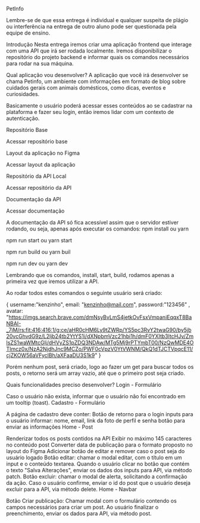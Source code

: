 PetInfo

Lembre-se de que essa entrega é individual e qualquer suspeita de plágio ou interferência na entrega de outro aluno pode ser questionada pela equipe de ensino.

Introdução
Nesta entrega iremos criar uma aplicação frontend que interage com uma API que irá ser rodada localmente. Iremos disponibilizar o repositório do projeto backend e informar quais os comandos necessários para rodar na sua máquina.

Qual aplicação vou desenvolver?
A aplicação que você irá desenvolver se chama Petinfo, um ambiente com informações em formato de blog sobre cuidados gerais com animais domésticos, como dicas, eventos e curiosidades.

Basicamente o usuário poderá acessar esses conteúdos ao se cadastrar na plataforma e fazer seu login, então iremos lidar com um contexto de autenticação.

Repositório Base

Acessar repositório base

Layout da aplicação no Figma

Acessar layout da aplicação

Repositório da API Local

Acessar repositório da API

Documentação da API

Acessar documentação

A documentação da API só fica acessível assim que o servidor estiver rodando, ou seja, apenas após executar os comandos:
npm install ou yarn

npm run start ou yarn start

npm run build ou yarn buil

npm run dev ou yarn dev

Lembrando que os comandos, install, start, build, rodamos apenas a primeira vez que iremos utilizar a API.

Ao rodar todos estes comandos o seguinte usuário será criado:

{
    username:"kenzinho",
    email: "kenzinho@mail.com",
    password:"123456" ,
    avatar: "https://imgs.search.brave.com/dmNsyBvLmS4jetkOvFsxVmpaniEqqxT8BaNBAI-_7jM/rs:fit:416:416:1/g:ce/aHR0cHM6Ly9tZWRp/YS5pc3RvY2twaG90/by5jb20vcGhvdG9z/L2ljb24tb2YtYS1i/dXNpbmVzc21hbi1h/dmF0YXItb3ItcHJv/ZmlsZS1waWMtcGlj/dHVyZS1pZDQ3NDAw/MTg5Mj9rPTYmbT00/NzQwMDE4OTImcz0x/NzA2NjdhJnc9MCZo/PWF0cVpzV0YtVWNM/QkQ1dTJCTVpqcE11/cjZKOW56aVFyclBh/aXFaaDU3S1k9"
}

Porém nenhum post, será criado, logo ao fazer um get para buscar todos os posts, o retorno será um array vazio, até que o primeiro post seja criado.

Quais funcionalidades preciso desenvolver?
Login - Formulário

Caso o usuário não exista, informar que o usuário não foi encontrado em um tooltip (toast).
Cadastro - Formulário

A página de cadastro deve conter:
Botão de retorno para o login
inputs para o usuário informar: nome, email, link da foto de perfil e senha
botão para enviar as informações
Home - Post

Renderizar todos os posts contidos na API
Exibir no máximo 145 caracteres no conteúdo post
Converter data de publicação para o formato proposto no layout do Figma
Adicionar botão de editar e remover caso o post seja do usuário logado
Botão editar: chamar o modal editar, com o título em um input e o conteúdo textarea. Quando o usuário clicar no botão que contém o texto "Salva Alterações", enviar os dados dos inputs para API, via método patch.
Botão excluir: chamar o modal de alerta, solicitando a confirmação da ação. Caso o usuário confirme, enviar o id do post que o usuário deseja excluir para a API, via método delete.
Home - Navbar

Botão Criar publicação: Chamar modal com o formulário contendo os campos necessários para criar um post. Ao usuário finalizar o preenchimento, enviar os dados para API, via método post.